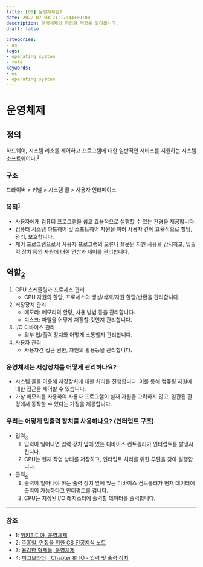 ```yaml
---
title: [OS] 운영체제란?
date: 2022-07-03T21:17:44+09:00
description: 운영체제의 정의와 역할을 알아봅니다.
draft: false

categories:
- os
tags:
- operating system
- role
keywords:
- os
- operating system
---
```


# 운영체제
## 정의
하드웨어, 시스템 리소를 제어하고 프로그램에 대한 일반적인 서비스를 지원하는 시스템 소프트웨어다.<sup>[1]</sup>

### 구조
드라이버 > 커널 > 시스템 콜 > 사용자 인터페이스

### 목적<sup>[1]</sup>
- 사용자에게 컴퓨터 프로그램을 쉽고 효율적으로 실행할 수 있는 환경을 제공합니다.
- 컴퓨터 시스템 하드웨어 및 소프트웨어 자원을 여러 사용자 간에 효율적으로 할당, 관리, 보호합니다.
- 제어 프로그램으로서 사용자 프로그램의 오류나 잘못된 자원 사용을 감시하고, 입출력 장치 등의 자원에 대한 연산과 제어를 관리합니다.

## 역할<sub>[2]</sub>
1. CPU 스케줄링과 프로세스 관리
    - CPU 자원의 할당, 프로세스의 생성/삭제/자원 할당/반환을 관리합니다.
2. 저장장치 관리
    - 메모리: 메모리의 할당, 사용 방법 등을 관리합니다.
    - 디스크: 파일을 어떻게 저장할 것인지 관리합니다.
3. I/O 디바이스 관리
    - 외부 입/출력 장치와 어떻게 소통할지 관리합니다.
4. 사용자 관리
    - 사용자간 접근 권한, 자원의 활용등을 관리합니다.

### 운영체제는 저장장치를 어떻게 관리하나요?
- 시스템 콜을 이용해 저장장치에 대한 처리를 진행합니다. 이를 통해  컴퓨팅 자원에 대한 접근을 제어할 수 있습니다.
- 가상 메모리를 사용하여 사용자 프로그램이 실재 자원을 고려하지 않고, 일관된 환경에서 동작할 수 있다는 가정을 제공합니다.

### 우리는 어떻게 입출력 장치를 사용하나요? (인터럽트 구조)
- 입력<sub>[3]</sub>
    1. 입력이 일어나면 입력 장치 앞에 있는 디바이스 컨트롤러가 인터럽트를 발생시킵니다.
    2. CPU는 현재 작업 상태를 저장하고, 인터럽트 처리를 위한 루틴을 찾아 실행합니다.
- 출력<sub>[4]</sub>
    1. 출력이 일어나야 하는 출력 장치 앞에 있는 디바이스 컨트롤러가 현재 데이터에 출력이 가능하다고 인터럽트를 겁니다.
    2. CPU는 지정된 I/O 레지스터에 출력할 데이터를 출력합니다.

---
### 참조
- 1: [위키피디아, 운영체제](https://ko.wikipedia.org/wiki/%EC%9A%B4%EC%98%81_%EC%B2%B4%EC%A0%9C)
- 2: [주홍철, 면접을 위한 CS 전공지식 노트](https://www.aladin.co.kr/shop/wproduct.aspx?ItemId=292815727)
- 3: [용감한 형제들, 운영체제](https://github.com/brave-people/brave-tech-interview/blob/main/contents/os.md)
- 4: [피그브라더, [Chapter 8] IO - 입력 및 출력 장치](https://it-eldorado.tistory.com/24)

[1]: https://ko.wikipedia.org/wiki/%EC%9A%B4%EC%98%81_%EC%B2%B4%EC%A0%9C
[2]: https://www.aladin.co.kr/shop/wproduct.aspx?ItemId=292815727
[3]: https://github.com/brave-people/brave-tech-interview/blob/main/contents/os.md
[4]: https://it-eldorado.tistory.com/24